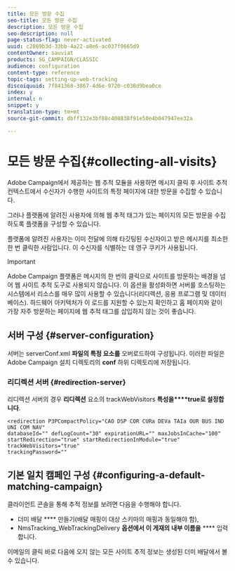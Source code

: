 ```yaml
---
title: 모든 방문 수집
seo-title: 모든 방문 수집
description: 모든 방문 수집
seo-description: null
page-status-flag: never-activated
uuid: c2869b3d-33bb-4a22-a8e6-ac037f0665d9
contentOwner: sauviat
products: SG_CAMPAIGN/CLASSIC
audience: configuration
content-type: reference
topic-tags: setting-up-web-tracking
discoiquuid: 7f841368-3867-4d6e-9720-c038d9bea0ce
index: y
internal: n
snippet: y
translation-type: tm+mt
source-git-commit: dbff132e3bf88c408838f91e50e4b047947ee32a

---
```



# 모든 방문 수집{#collecting-all-visits}

Adobe Campaign에서 제공하는 웹 추적 모듈을 사용하면 메시지 클릭 후 사이트 추적 컨텍스트에서 수신자가 수행한 사이트의 특정 페이지에 대한 방문을 수집할 수 있습니다.

그러나 플랫폼에 알려진 사용자에 의해 웹 추적 태그가 있는 페이지의 모든 방문을 수집하도록 플랫폼을 구성할 수 있습니다.

플랫폼에 알려진 사용자는 이미 전달에 의해 타깃팅된 수신자이고 받은 메시지를 최소한 한 번 클릭한 사람입니다. 이 수신자를 식별하는 데 영구 쿠키가 사용됩니다.

>[!IMPORTANT]
>
>Adobe Campaign 플랫폼은 메시지의 한 번의 클릭으로 사이트를 방문하는 배경을 넘어 웹 사이트 추적 도구로 사용되지 않습니다. 이 옵션을 활성화하면 서버를 호스팅하는 시스템에서 리소스를 매우 많이 사용할 수 있습니다(리디렉션, 응용 프로그램 및 데이터베이스). 하드웨어 아키텍처가 이 로드를 지원할 수 있는지 확인하고 홈 페이지와 같이 가장 자주 방문하는 페이지에 웹 추적 태그를 삽입하지 않는 것이 좋습니다.

## 서버 구성 {#server-configuration}

서버는 serverConf.xml **파일의 특정 요소를** 오버로드하여 구성됩니다. 이러한 파일은 Adobe Campaign 설치 디렉토리의 **conf** 하위 디렉토리에 저장됩니다.

### 리디렉션 서버 {#redirection-server}

리디렉션 서버의 경우 **리디렉션** 요소의 trackWebVisitors **특성을****true로 설정합니다**.

```
<redirection P3PCompactPolicy="CAO DSP COR CURa DEVa TAIa OUR BUS IND UNI COM NAV"
databaseId="" defLogCount="30" expirationURL="" maxJobsInCache="100"
startRedirection="true" startRedirectionInModule="true" trackWebVisitors="true"
trackingPassword=""
```

## 기본 일치 캠페인 구성 {#configuring-a-default-matching-campaign}

클라이언트 콘솔을 통해 추적 정보를 보려면 다음을 수행해야 합니다.

* 더미 배달 **** 만들기(배달 매핑이 대상 스키마의 매핑과 동일해야 함),
* NmsTracking_WebTrackingDelivery **옵션에서 이 게재의 내부 이름을** **** 입력합니다.

이메일의 클릭 바로 다음에 오지 않는 모든 사이트 추적 정보는 생성된 더미 배달에서 볼 수 있습니다.
